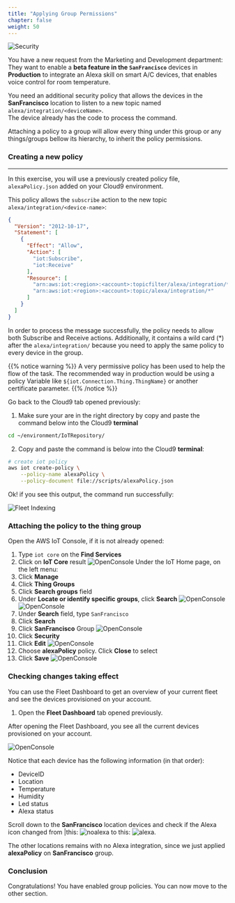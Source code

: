 ```yaml
---
title: "Applying Group Permissions"
chapter: false
weight: 50
---
```


![Security](/images/security.png)


You have a new request from the Marketing and Development department: They want to enable a **beta feature in the `SanFrancisco`** devices in **Production** to integrate an Alexa skill on smart A/C devices, that enables voice control for room temperature. 

You need an additional security policy that allows the devices in the **SanFrancisco** location to listen to a new topic named `alexa/integration/<deviceName>`.<br>
 The device already has the code to process the command. 

Attaching a policy to a group will allow every thing under this group or any things/groups bellow its hierarchy, to inherit the policy permissions.

### Creating a new policy
___

In this exercise, you will use a previously created policy file, `alexaPolicy.json` added on your Cloud9 environment.<br>

This policy allows the `subscribe` action to the new topic `alexa/integration/<device-name>`:

```json
{
  "Version": "2012-10-17",
  "Statement": [
    {
      "Effect": "Allow",
      "Action": [
        "iot:Subscribe",
        "iot:Receive"
      ],
      "Resource": [
        "arn:aws:iot:<region>:<account>:topicfilter/alexa/integration/*",
        "arn:aws:iot:<region>:<account>:topic/alexa/integration/*"
      ]
    }
  ]
}

```


In order to process the message successfully, the policy needs to allow both Subscribe and Receive actions. Additionally, it contains a wild card (*) after the `alexa/integration/` because you need to apply the same policy to every device in the group.


{{% notice warning %}}
A very permissive policy has been used to help the flow of the task. The recommended way in production would be using a policy Variable like `${iot.Connection.Thing.ThingName}` or another certificate parameter.
{{% /notice %}} 

Go back to the Cloud9 tab opened previously: 

1. Make sure your are in the right directory by copy and paste the command below into the Cloud9 **terminal**
```bash
cd ~/environment/IoTRepository/
```
2. Copy and paste the command is below into the Cloud9 **terminal**:

```bash
# create iot policy
aws iot create-policy \
    --policy-name alexaPolicy \
    --policy-document file://scripts/alexaPolicy.json
```
Ok! if you see this output, the command run successfully:

![Fleet Indexing](/images/050_mgmt_permission1.png)

### Attaching the policy to the thing group

Open the AWS IoT Console, if it is not already opened:

1. Type `iot core` on the **Find Services**
2. Click on **IoT Core** result
    ![OpenConsole](/images/020_mgmt_iot_console.png)
Under the IoT Home page, on the left menu:
3. Click **Manage**
4. Click **Thing Groups**
5. Click **Search groups** field
6. Under **Locate or identify specific groups**, click **Search**
    ![OpenConsole](/images/030_mgmt_monitor3.png)
    ![OpenConsole](/images/030_mgmt_monitor4.png)
7. Under **Search** field, type `SanFrancisco`
8. Click **Search**
9. Click **SanFrancisco** Group
    ![OpenConsole](/images/050_mgmt_permission2.png)
10. Click **Security**
11. Click **Edit**
    ![OpenConsole](/images/050_mgmt_permission3.png)
12. Choose **alexaPolicy** policy. Click **Close** to select
13. Click **Save**
    ![OpenConsole](/images/050_mgmt_permission4.png)

### Checking changes taking effect

You can use the Fleet Dashboard to get an overview of your current fleet and see the devices provisioned on your account.

1. Open the **Fleet Dashboard** tab opened previously.

After opening the Fleet Dashboard, you  see all the current devices provisioned on your account.

![OpenConsole](/images/050_mgmt_dashboard1.png)

Notice that each device has the following information (in that order):

* DeviceID
* Location
* Temperature
* Humidity
* Led status
* Alexa status


Scroll down to the **SanFrancisco** location devices and check if the Alexa icon changed from |this: ![noalexa](/images/noalexa.png) to this: ![alexa](/images/alexa.png). 

The other locations remains with no Alexa integration, since we just applied **alexaPolicy** on **SanFrancisco** group.

### Conclusion

Congratulations! You have enabled group policies. You can now move to the other section.